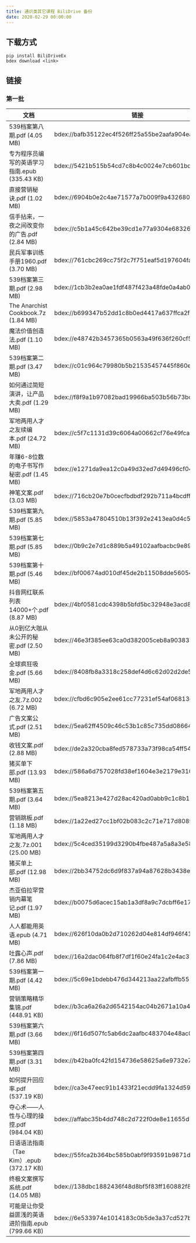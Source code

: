 ```yaml
---
title: 通识类其它课程 BiliDrive 备份
date: 2020-02-29 00:00:00
---
```


## 下载方式

```
pip install BiliDriveEx
bdex download <link>
```

## 链接

<!--more-->

### 第一批

| 文档 | 链接 |
| --- | --- |
| 539档案第八期.pdf (4.05 MB) | bdex://bafb35122ec4f526ff25a55be2aafa904ead85dd |
| 专为程序员编写的英语学习指南.epub (335.43 KB) | bdex://5421b515b54cd7c8b4c0024e7cb601bd565a33c1 |
| 直接营销秘诀.pdf (1.02 MB) | bdex://6904b0e2c4ae71577a7b009f9a432680ec9a642b |
| 信手拈来，一夜之间改变你的广告.pdf (2.84 MB) | bdex://c5b1a45c642be39cd1e77a9304e68326dc7b985f |
| 民兵军事训练手册1960.pdf (3.70 MB) | bdex://761cbc269cc75f2c7f751eaf5d197604fa8e63db |
| 539档案第三期.pdf (2.98 MB) | bdex://1cb3b2ea0ae1fdf487f423a48fde0a4ab02b5ee1 |
| The Anarchist Cookbook.7z (1.84 MB) | bdex://b699347b52dd1c8b0ed4417a637ffca2f2890081 |
| 魔法价值创造法.pdf (1.10 MB) | bdex://e48742b3457365b0563a49f636f260cf57406403 |
| 539档案第二期.pdf (3.47 MB) | bdex://c01c964c79980b5b21535457445f860e27cec112 |
| 如何通过简短演讲，让产品大卖.pdf (1.29 MB) | bdex://f8f9a1b97082bad19966ba503b56b73bcc031af2 |
| 军地两用人才之友续编本.pdf (24.72 MB) | bdex://c5f7c1131d39c6064a00662cf76e49fca39d9f47 |
| 年赚6-8位数的电子书写作秘密.pdf (1.45 MB) | bdex://e1271da9ea12c0a49d32ed7d49496cf041775a21 |
| 神笔文案.pdf (3.03 MB) | bdex://716cb20e7b0cecfbdbdf292b711a4bcdff2d49ed |
| 539档案第九期.pdf (5.85 MB) | bdex://5853a47804510b13f392e2413ea0d4c508de9369 |
| 539档案第七期.pdf (5.85 MB) | bdex://0b9c2e7d1c889b5a49102aafbacbc9e89d43f1ed |
| 539档案第十期.pdf (5.46 MB) | bdex://bf00674ad010df45de2b11508dde560547c2070b |
| 抖音网红联系列表14000+个.pdf (8.87 MB) | bdex://4bf0581cdc4398b5bfd5bc32948e3acd84313d8e |
| 从0到亿大咖从未公开的秘密.pdf (2.50 MB) | bdex://46e3f385ee63ca0d382005ceb8a903837d0c82ef |
| 全球疯狂吸金.pdf (5.66 MB) | bdex://8408fb8a3318c258def4d6c62d02d2de5ae88d88 |
| 军地两用人才之友.7z.002 (6.72 MB) | bdex://cfbd6c905e2ee61cc77231ef54af06813ccaf71d |
| 广告文案公式.pdf (2.51 MB) | bdex://5ea62ff4509c46c53b1c85c735dd08664ed00db0 |
| 收钱文案.pdf (2.88 MB) | bdex://de2a320cba8fed578733a73f98ca54ff54f73dc4 |
| 猪买单下部.pdf (13.93 MB) | bdex://586a6d757028fd38ef1604e3e2179e31002493a6 |
| 539档案第五期.pdf (3.64 MB) | bdex://5ea8213e427d28ac420ad0abb9c1c8b165c737aa |
| 营销跳板.pdf (1.18 MB) | bdex://1a22ed27cc1bf02b083c2c71e717d808945452da |
| 军地两用人才之友.7z.001 (25.00 MB) | bdex://5c4ced35199d3290b4fbe487a5a8a3e584a33b3c |
| 猪买单上部.pdf (12.98 MB) | bdex://2bb34752dc6d9f837a94a87628b3438ee93fbed3 |
| 杰亚伯拉罕营销内幕笔记.pdf (1.97 MB) | bdex://b0075d6acec15ab1a3df8a9c7dcbff6e17b88181 |
| 人人都能用英语.epub (4.71 MB) | bdex://626f10da0b2d710262d04e814df946f414429f95 |
| 吐露心声.pdf (7.86 MB) | bdex://16a2dac064fb8f7df1f60e24fa1c2e4ac3721ddd |
| 539档案第一期.pdf (4.42 MB) | bdex://5c69e1bdebb476d344213aa22afbffb55108a620 |
| 营销策略精华集锦.pdf (448.91 KB) | bdex://b3ca6a26a2d6542154ac04b2671a10a4ba881f3b |
| 539档案第六期.pdf (3.66 MB) | bdex://6f16d507fc5ab6dc2aafbc483704e48ac082a60f |
| 539档案第四期.pdf (3.31 MB) | bdex://b42ba0fc42fd154736e58625a6e9732e708c762a |
| 如何提升回应率.pdf (537.19 KB) | bdex://ca3e47eec91b1433f21ecdd9fa1324d5985e75d6 |
| 夺心术——人性与心理的操控.pdf (984.04 KB) | bdex://affabc35b4dd748c2d722f0de8e11655d78158e9 |
| 日语语法指南（Tae Kim）.epub (372.17 KB) | bdex://55fca2b364bc585b0abf9f93591b9871d5005193 |
| 终极文案撰写系统.pdf (14.05 MB) | bdex://138dbc1882436f48d8bf5f83ff160882f868238d |
| 可能是让你受益匪浅的英语进阶指南.epub (799.66 KB) | bdex://6e533974e1014183c0b5de3a37cd527b9b296b1a |
